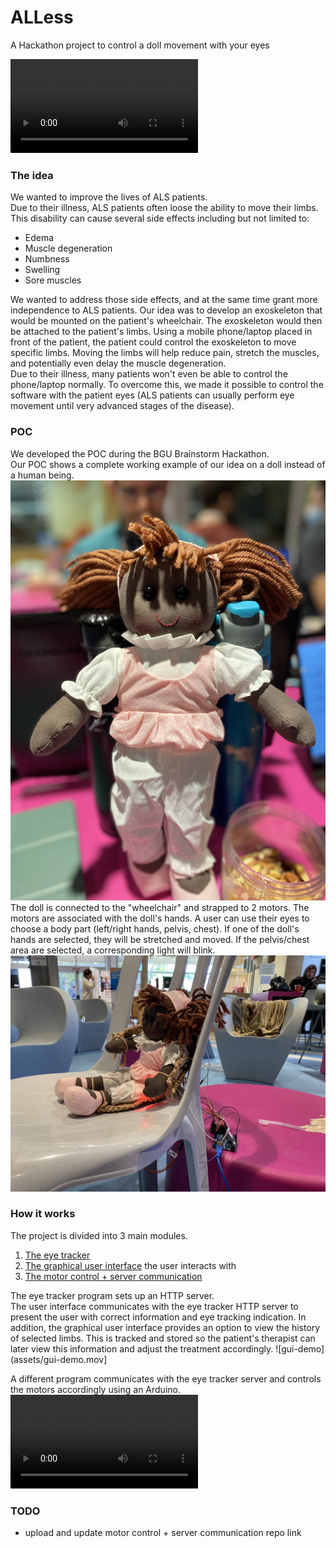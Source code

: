 # ALLess
A Hackathon project to control a doll movement with your eyes

![demo video](assets/demo-video.mp4)

### The idea
We wanted to improve the lives of ALS patients.\
Due to their illness, ALS patients often loose the ability to move their limbs. This disability can cause several side effects including but not limited to:
* Edema
* Muscle degeneration
* Numbness
* Swelling
* Sore muscles

We wanted to address those side effects, and at the same time grant more independence to ALS patients. 
Our idea was to develop an exoskeleton that would be mounted on the patient's wheelchair. The exoskeleton would then be attached to the patient's limbs. Using a mobile phone/laptop placed in front of the patient, the patient could control the exoskeleton to move specific limbs. Moving the limbs will help reduce pain, stretch the muscles, and potentially even delay the muscle degeneration.\
Due to their illness, many patients won't even be able to control the phone/laptop normally. To overcome this, we made it possible to control the software with the patient eyes (ALS patients can usually perform eye movement until very advanced stages of the disease). 

### POC
We developed the POC during the BGU Brainstorm Hackathon.\
Our POC shows a complete working example of our idea on a doll instead of a human being.\
![doll](assets/doll-disconnected.jpeg)
The doll is connected to the "wheelchair" and strapped to 2 motors. The motors are associated with the doll's hands. A user can use their eyes to choose a body part (left/right hands, pelvis, chest). If one of the doll's hands are selected, they will be stretched and moved. If the pelvis/chest area are selected, a corresponding light will blink.
![doll demo](assets/doll-connected.jpeg)

### How it works
The project is divided into 3 main modules.
1. [The eye tracker](https://github.com/rosenpin/EyeTracker)
2. [The graphical user interface](https://github.com/rosenpin/HackathonGUI) the user interacts with
3. [The motor control + server communication](https://github.com/rosenpin/ALLess)

The eye tracker program sets up an HTTP server.\
The user interface communicates with the eye tracker HTTP server to present the user with correct information and eye tracking indication.
In addition, the graphical user interface provides an option to view the history of selected limbs. This is tracked and stored so the patient's therapist can later view this information and adjust the treatment accordingly.
![gui-demo](assets/gui-demo.mov]


A different program communicates with the eye tracker server and controls the motors accordingly using an Arduino.
![doll-moves](assets/doll-moves.mp4)


### TODO
* upload and update motor control + server communication repo link 
